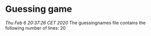 # Guessing game
*Thu Feb  6 20:37:26 CET 2020*
The guessingnames file contains the following number of lines:
20
